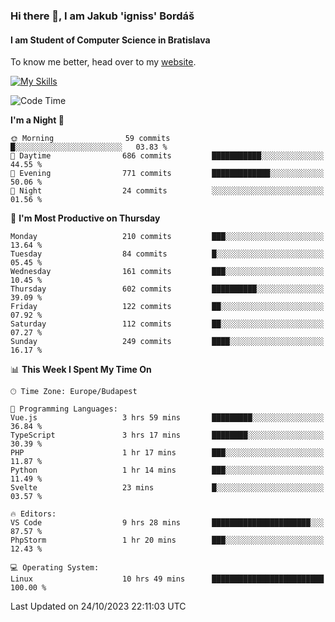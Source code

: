 ### Hi there 👋, I am Jakub 'igniss' Bordáš

#### I am Student of Computer Science in Bratislava
To know me better, head over to my [website](https://bordas.sk).

[![My Skills](https://skillicons.dev/icons?i=js,html,css,figma,svelte,java,kotlin,python,postgresql,typescript,nest,nodejs)](https://bordas.sk)


<!--START_SECTION:waka-->
![Code Time](http://img.shields.io/badge/Code%20Time-1%2C245%20hrs-blue)

**I'm a Night 🦉** 

```text
🌞 Morning                59 commits          █░░░░░░░░░░░░░░░░░░░░░░░░   03.83 % 
🌆 Daytime                686 commits         ███████████░░░░░░░░░░░░░░   44.55 % 
🌃 Evening                771 commits         █████████████░░░░░░░░░░░░   50.06 % 
🌙 Night                  24 commits          ░░░░░░░░░░░░░░░░░░░░░░░░░   01.56 % 
```
📅 **I'm Most Productive on Thursday** 

```text
Monday                   210 commits         ███░░░░░░░░░░░░░░░░░░░░░░   13.64 % 
Tuesday                  84 commits          █░░░░░░░░░░░░░░░░░░░░░░░░   05.45 % 
Wednesday                161 commits         ███░░░░░░░░░░░░░░░░░░░░░░   10.45 % 
Thursday                 602 commits         ██████████░░░░░░░░░░░░░░░   39.09 % 
Friday                   122 commits         ██░░░░░░░░░░░░░░░░░░░░░░░   07.92 % 
Saturday                 112 commits         ██░░░░░░░░░░░░░░░░░░░░░░░   07.27 % 
Sunday                   249 commits         ████░░░░░░░░░░░░░░░░░░░░░   16.17 % 
```


📊 **This Week I Spent My Time On** 

```text
🕑︎ Time Zone: Europe/Budapest

💬 Programming Languages: 
Vue.js                   3 hrs 59 mins       █████████░░░░░░░░░░░░░░░░   36.84 % 
TypeScript               3 hrs 17 mins       ████████░░░░░░░░░░░░░░░░░   30.39 % 
PHP                      1 hr 17 mins        ███░░░░░░░░░░░░░░░░░░░░░░   11.87 % 
Python                   1 hr 14 mins        ███░░░░░░░░░░░░░░░░░░░░░░   11.49 % 
Svelte                   23 mins             █░░░░░░░░░░░░░░░░░░░░░░░░   03.57 % 

🔥 Editors: 
VS Code                  9 hrs 28 mins       ██████████████████████░░░   87.57 % 
PhpStorm                 1 hr 20 mins        ███░░░░░░░░░░░░░░░░░░░░░░   12.43 % 

💻 Operating System: 
Linux                    10 hrs 49 mins      █████████████████████████   100.00 % 
```


 Last Updated on 24/10/2023 22:11:03 UTC
<!--END_SECTION:waka-->
